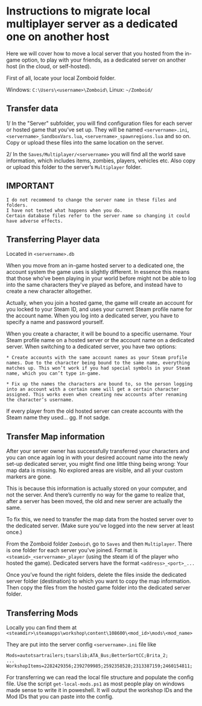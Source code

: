 # Instructions to migrate local multiplayer server as a dedicated one on another host

Here we will cover how to move a local server that you hosted from the in-game option, to play with your friends, as a dedicated server on another host (in the cloud, or self-hosted).

First of all, locate your local Zomboid folder.

Windows: 
`C:\Users\<username>\Zomboid\`
Linux: 
`~/Zomboid/`

## Transfer data

1/
In the "Server" subfolder, you will find configuration files for each server or hosted game that you’ve set up. They will be named `<servername>.ini`, `<servername>_SandboxVars.lua`, `<servername>_spawnregions.lua` and so on. 
Copy or upload these files into the same location on the server.

2/
In the `Saves/Multiplayer/<servername>` you will find all the world save information, which includes items, zombies, players, vehicles etc. Also copy or upload this folder to the server’s `Multiplayer` folder.

## IMPORTANT
```
I do not recommend to change the server name in these files and folders.
I have not tested what happens when you do. 
Certain database files refer to the server name so changing it could have adverse effects.
```

## Transferring Player data
Located in `<servername>.db`

When you move from an in-game hosted server to a dedicated one, the account system the game uses is slightly different. In essence this means that those who’ve been playing in your world before might not be able to log into the same characters they've played as before, and instead have to create a new character altogether.

Actually, when you join a hosted game, the game will create an account for you locked to your Steam ID, and uses your current Steam profile name for the account name. When you log into a dedicated server, you have to specify a name and password yourself.

When you create a character, it will be bound to a specific username. Your Steam profile name on a hosted server or the account name on a dedicated server. When switching to a dedicated server, you have two options:

    * Create accounts with the same account names as your Steam profile names. Due to the character being bound to the same name, everything matches up. This won’t work if you had special symbols in your Steam name, which you can’t type in-game.

    * Fix up the names the characters are bound to, so the person logging into an account with a certain name will get a certain character assigned. This works even when creating new accounts after renaming the character’s username.

If every player from the old hosted server can create accounts with the Steam name they used... gg. If not sadge.

## Transfer Map information
After your server owner has successfully transferred your characters and you can once again log in with your desired account name into the newly set-up dedicated server, you might find one little thing being wrong: Your map data is missing. No explored areas are visible, and all your custom markers are gone.

This is because this information is actually stored on your computer, and not the server. And there’s currently no way for the game to realize that, after a server has been moved, the old and new server are actually the same.

To fix this, we need to transfer the map data from the hosted server over to the dedicated server. (Make sure you’ve logged into the new server at least once.)

From the Zomboid folder `Zomboid\` go to `Saves` and then `Multiplayer`. There is one folder for each server you've joined. Format is `<steamid>_<servername>_player` (using the steam id of the player who hosted the game). Dedicated servers have the format `<address>_<port>_...`

Once you’ve found the right folders, delete the files inside the dedicated server folder (destination) to which you want to copy the map information. Then copy the files from the hosted game folder into the dedicated server folder.

## Transferring Mods
Locally you can find them at `<steamdir>\steamapps\workshop\content\108600\<mod_id>\mods\<mod_name>`

They are put into the server config `<servername>.ini` file like
```
Mods=autotsartrailers;tsarslib;ATA_Bus;BetterSortCC;Brita_2;
...
WorkshopItems=2282429356;2392709985;2592358528;2313387159;2460154811;
```

For transferring we can read the local file structure and populate the config file.
Use the script `get-local-mods.ps1` as most people play on windows made sense to write it in poweshell.
It will output the workshop IDs and the Mod IDs that you can paste into the config.